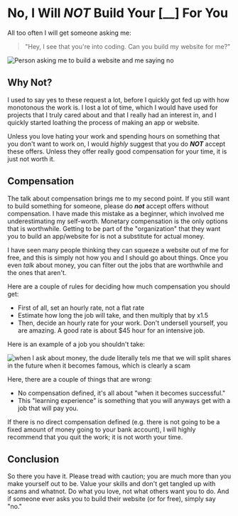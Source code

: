 # No, I Will _NOT_ Build Your [**\_\_**] For You

All too often I will get someone asking me:

> "Hey, I see that you're into coding. Can you build my website for me?"

![Person asking me to build a website and me saying no](https://cloud-6jsri4brr-hack-club-bot.vercel.app/0image.png)

## Why Not?

I used to say yes to these request a lot, before I quickly got fed up with how monotonous the work is. I lost a lot of time, which I would have used for projects that I truly cared about and that I really had an interest in, and I quickly started loathing the process of making an app or website.

Unless you love hating your work and spending hours on something that you don't want to work on, I would _highly_ suggest that you do **_NOT_** accept these offers. Unless they offer really good compensation for your time, it is just not worth it.

## Compensation

The talk about compensation brings me to my second point. If you still want to build something for someone, please do **_not_** accept offers without compensation. I have made this mistake as a beginner, which involved me underestimating my self-worth. Monetary compensation is the only options that is worthwhile. Getting to be part of the "organization" that they want you to build an app/website for is not a substitute for actual money.

I have seen many people thinking they can squeeze a website out of me for free, and this is simply not how you and I should go about things. Once you even _talk_ about money, you can filter out the jobs that are worthwhile and the ones that aren't.

Here are a couple of rules for deciding how much compensation you should get:

- First of all, set an hourly rate, not a flat rate
- Estimate how long the job will take, and then multiply that by x1.5
- Then, decide an hourly rate for your work. Don't undersell yourself, you are amazing. A good rate is about $45 hour for an intensive job.

Here is an example of a job you shouldn't take:

![when I ask about money, the dude literally tels me that we will split shares in the future when it becomes famous, which is clearly a scam](https://cloud-635vvph8z-hack-club-bot.vercel.app/0image.png)

Here, there are a couple of things that are wrong:

- No compensation defined, it's all about "when it becomes successful."
- This "learning experience" is something that you will anyways get with a job that will pay you.

If there is no direct compensation defined (e.g. there is not going to be a fixed amount of money going to your bank account), I will highly recommend that you quit the work; it is not worth your time.

## Conclusion

So there you have it. Please tread with caution; you are much more than you make yourself out to be. Value your skills and don't get tangled up with scams and whatnot. Do what you love, not what others want you to do. And if someone ever asks you to build their website (or for free), simply say "no."
